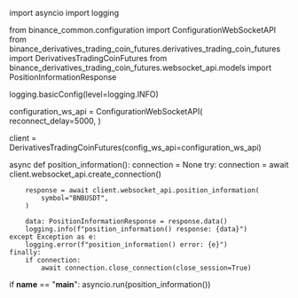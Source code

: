 import asyncio
import logging

from binance_common.configuration import ConfigurationWebSocketAPI
from binance_derivatives_trading_coin_futures.derivatives_trading_coin_futures import DerivativesTradingCoinFutures
from binance_derivatives_trading_coin_futures.websocket_api.models import PositionInformationResponse


logging.basicConfig(level=logging.INFO)

configuration_ws_api = ConfigurationWebSocketAPI(
    reconnect_delay=5000,
)

client = DerivativesTradingCoinFutures(config_ws_api=configuration_ws_api)

async def position_information():
    connection = None
    try:
        connection = await client.websocket_api.create_connection()

        response = await client.websocket_api.position_information(
            symbol="BNBUSDT",
        )

        data: PositionInformationResponse = response.data()
        logging.info(f"position_information() response: {data}")
    except Exception as e:
        logging.error(f"position_information() error: {e}")
    finally:
        if connection:
            await connection.close_connection(close_session=True)

if __name__ == "__main__":
    asyncio.run(position_information())
